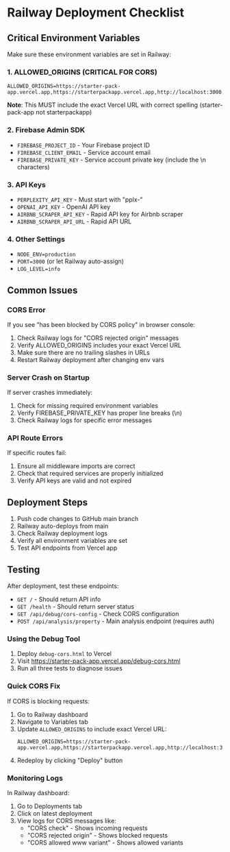 # Railway Deployment Checklist

## Critical Environment Variables

Make sure these environment variables are set in Railway:

### 1. **ALLOWED_ORIGINS** (CRITICAL FOR CORS)
```
ALLOWED_ORIGINS=https://starter-pack-app.vercel.app,https://starterpackapp.vercel.app,http://localhost:3000,http://localhost:8080
```
**Note**: This MUST include the exact Vercel URL with correct spelling (starter-pack-app not starterpackapp)

### 2. **Firebase Admin SDK**
- `FIREBASE_PROJECT_ID` - Your Firebase project ID
- `FIREBASE_CLIENT_EMAIL` - Service account email
- `FIREBASE_PRIVATE_KEY` - Service account private key (include the \n characters)

### 3. **API Keys**
- `PERPLEXITY_API_KEY` - Must start with "pplx-"
- `OPENAI_API_KEY` - OpenAI API key
- `AIRBNB_SCRAPER_API_KEY` - Rapid API key for Airbnb scraper
- `AIRBNB_SCRAPER_API_URL` - Rapid API URL

### 4. **Other Settings**
- `NODE_ENV=production`
- `PORT=3000` (or let Railway auto-assign)
- `LOG_LEVEL=info`

## Common Issues

### CORS Error
If you see "has been blocked by CORS policy" in browser console:
1. Check Railway logs for "CORS rejected origin" messages
2. Verify ALLOWED_ORIGINS includes your exact Vercel URL
3. Make sure there are no trailing slashes in URLs
4. Restart Railway deployment after changing env vars

### Server Crash on Startup
If server crashes immediately:
1. Check for missing required environment variables
2. Verify FIREBASE_PRIVATE_KEY has proper line breaks (\n)
3. Check Railway logs for specific error messages

### API Route Errors
If specific routes fail:
1. Ensure all middleware imports are correct
2. Check that required services are properly initialized
3. Verify API keys are valid and not expired

## Deployment Steps

1. Push code changes to GitHub main branch
2. Railway auto-deploys from main
3. Check Railway deployment logs
4. Verify all environment variables are set
5. Test API endpoints from Vercel app

## Testing

After deployment, test these endpoints:
- `GET /` - Should return API info
- `GET /health` - Should return server status
- `GET /api/debug/cors-config` - Check CORS configuration
- `POST /api/analysis/property` - Main analysis endpoint (requires auth)

### Using the Debug Tool

1. Deploy `debug-cors.html` to Vercel
2. Visit https://starter-pack-app.vercel.app/debug-cors.html
3. Run all three tests to diagnose issues

### Quick CORS Fix

If CORS is blocking requests:

1. Go to Railway dashboard
2. Navigate to Variables tab
3. Update `ALLOWED_ORIGINS` to include exact Vercel URL:
   ```
   ALLOWED_ORIGINS=https://starter-pack-app.vercel.app,https://starterpackapp.vercel.app,http://localhost:3000,http://localhost:8080
   ```
4. Redeploy by clicking "Deploy" button

### Monitoring Logs

In Railway dashboard:
1. Go to Deployments tab
2. Click on latest deployment
3. View logs for CORS messages like:
   - "CORS check" - Shows incoming requests
   - "CORS rejected origin" - Shows blocked requests
   - "CORS allowed www variant" - Shows allowed variants